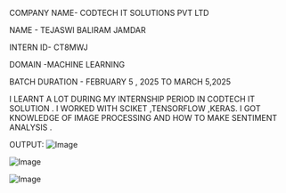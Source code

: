 COMPANY NAME- CODTECH IT SOLUTIONS PVT LTD

NAME - TEJASWI BALIRAM JAMDAR

INTERN ID- CT8MWJ

DOMAIN -MACHINE LEARNING

BATCH DURATION - FEBRUARY 5 , 2025 TO MARCH 5,2025

I LEARNT A LOT DURING MY INTERNSHIP PERIOD IN CODTECH IT SOLUTION . I WORKED WITH SCIKET ,TENSORFLOW ,KERAS. I GOT KNOWLEDGE OF IMAGE PROCESSING AND HOW TO MAKE SENTIMENT ANALYSIS .

OUTPUT: ![Image](https://github.com/user-attachments/assets/573f5d91-d6a8-499b-87c3-123b7f3f4fb2)

![Image](https://github.com/user-attachments/assets/77225e87-a326-44b9-a34a-ac9197401604)

![Image](https://github.com/user-attachments/assets/9c337eee-ae35-4e71-9dd3-67422f70b61d)
